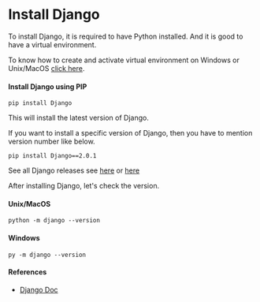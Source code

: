 # Install Django

To install Django, it is required to have Python installed. And it is good to have a virtual environment.

To know how to create and activate virtual environment on Windows or Unix/MacOS [click here](../../../Languages/Python/000_environment/README.md).

#### Install Django using PIP
```
pip install Django
```
This will install the latest version of Django.

If you want to install a specific version of Django, then you have to mention version number like below.
```
pip install Django==2.0.1
```

See all Django releases see [here](https://pypi.org/project/Django/) or [here](https://docs.djangoproject.com/en/5.0/releases/)

After installing Django, let's check the version.
#### Unix/MacOS
```
python -m django --version
```

#### Windows
```
py -m django --version
```

#### References
- [Django Doc](https://docs.djangoproject.com/en/5.0/topics/install/)
